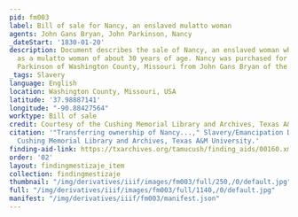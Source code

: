 ```yaml
---
pid: fm003
label: Bill of sale for Nancy, an enslaved mulatto woman
agents: John Gans Bryan, John Parkinson, Nancy
_dateStart: '1830-01-20'
description: Document describes the sale of Nancy, an enslaved woman who is described
  as a mulatto woman of about 30 years of age. Nancy was purchased for $315 by John
  Parkinson of Washington County, Missouri from John Gans Bryan of the same county.
_tags: Slavery
language: English
location: Washington County, Missouri, USA
latitude: '37.98887141'
longitude: "-90.88427564"
worktype: Bill of sale
credit: Courtesy of the Cushing Memorial Library and Archives, Texas A&M University.
citation: '"Transferring ownership of Nancy...," Slavery/Emancipation Documents, Africana,
  Cushing Memorial Library and Archives, Texas A&M University.'
finding-aid-link: https://txarchives.org/tamucush/finding_aids/00160.xml
order: '02'
layout: findingmestizaje_item
collection: findingmestizaje
thumbnail: "/img/derivatives/iiif/images/fm003/full/250,/0/default.jpg"
full: "/img/derivatives/iiif/images/fm003/full/1140,/0/default.jpg"
manifest: "/img/derivatives/iiif/fm003/manifest.json"
---
```

